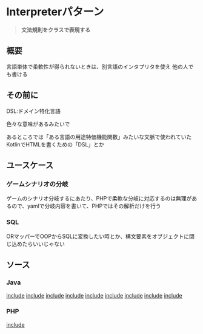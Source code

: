 # Interpreterパターン

> **文法規則をクラスで表現する**

## 概要

言語単体で柔軟性が得られないときは、別言語のインタプリタを使え
他の人でも書ける

## その前に

DSL:ドメイン特化言語

色々な意味があるみたいで

あるところでは「ある言語の用途特価機能関数」みたいな文脈で使われていた
KotlinでHTMLを書くための「DSL」とか

## ユースケース

### ゲームシナリオの分岐

ゲームのシナリオ分岐するにあたり、PHPで柔軟な分岐に対応するのは無理があるので、yamlで分岐内容を書いて、PHPではその解析だけを行う

### SQL

ORマッパーでOOPからSQLに変換したい時とか、構文要素をオブジェクトに閉じ込めたらいいじゃない

## ソース

### Java

[include](../../patterns/dpsrc_2009-10-10/src/Interpreter/Sample/Node.java)
[include](../../patterns/dpsrc_2009-10-10/src/Interpreter/Sample/CommandListNode.java)
[include](../../patterns/dpsrc_2009-10-10/src/Interpreter/Sample/Context.java)
[include](../../patterns/dpsrc_2009-10-10/src/Interpreter/Sample/ProgramNode.java)
[include](../../patterns/dpsrc_2009-10-10/src/Interpreter/Sample/PrimitiveCommandNode.java)
[include](../../patterns/dpsrc_2009-10-10/src/Interpreter/Sample/ParseException.java)
[include](../../patterns/dpsrc_2009-10-10/src/Interpreter/Sample/CommandNode.java)
[include](../../patterns/dpsrc_2009-10-10/src/Interpreter/Sample/RepeatCommandNode.java)
[include](../../patterns/dpsrc_2009-10-10/src/Interpreter/Sample/Main.java)

### PHP

[include](../../patterns/Interpreter/index.php)
